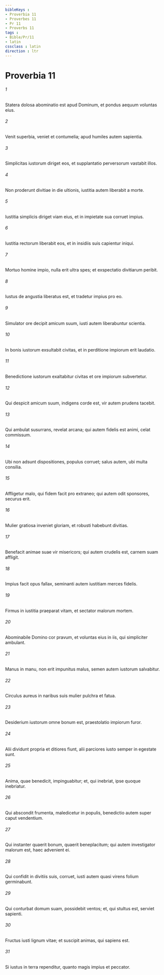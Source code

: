 ```yaml
---
bibleKeys : 
- Proverbia 11
- Proverbes 11
- Pr 11
- Proverbs 11
tags : 
- Bible/Pr/11
- latin
cssclass : latin
direction : ltr
---
```


# Proverbia 11

###### 1
Statera dolosa abominatio est apud Dominum, et pondus aequum voluntas eius.
###### 2
Venit superbia, veniet et contumelia; apud humiles autem sapientia.
###### 3
Simplicitas iustorum diriget eos, et supplantatio perversorum vastabit illos.
###### 4
Non proderunt divitiae in die ultionis, iustitia autem liberabit a morte.
###### 5
Iustitia simplicis diriget viam eius, et in impietate sua corruet impius.
###### 6
Iustitia rectorum liberabit eos, et in insidiis suis capientur iniqui.
###### 7
Mortuo homine impio, nulla erit ultra spes; et exspectatio divitiarum peribit.
###### 8
Iustus de angustia liberatus est, et tradetur impius pro eo.
###### 9
Simulator ore decipit amicum suum, iusti autem liberabuntur scientia.
###### 10
In bonis iustorum exsultabit civitas, et in perditione impiorum erit laudatio.
###### 11
Benedictione iustorum exaltabitur civitas et ore impiorum subvertetur.
###### 12
Qui despicit amicum suum, indigens corde est, vir autem prudens tacebit.
###### 13
Qui ambulat susurrans, revelat arcana; qui autem fidelis est animi, celat commissum.
###### 14
Ubi non adsunt dispositiones, populus corruet; salus autem, ubi multa consilia.
###### 15
Affligetur malo, qui fidem facit pro extraneo; qui autem odit sponsores, securus erit.
###### 16
Mulier gratiosa inveniet gloriam, et robusti habebunt divitias.
###### 17
Benefacit animae suae vir misericors; qui autem crudelis est, carnem suam affligit.
###### 18
Impius facit opus fallax, seminanti autem iustitiam merces fidelis.
###### 19
Firmus in iustitia praeparat vitam, et sectator malorum mortem.
###### 20
Abominabile Domino cor pravum, et voluntas eius in iis, qui simpliciter ambulant.
###### 21
Manus in manu, non erit impunitus malus, semen autem iustorum salvabitur.
###### 22
Circulus aureus in naribus suis mulier pulchra et fatua.
###### 23
Desiderium iustorum omne bonum est, praestolatio impiorum furor.
###### 24
Alii dividunt propria et ditiores fiunt, alii parciores iusto semper in egestate sunt.
###### 25
Anima, quae benedicit, impinguabitur; et, qui inebriat, ipse quoque inebriatur.
###### 26
Qui abscondit frumenta, maledicetur in populis, benedictio autem super caput vendentium.
###### 27
Qui instanter quaerit bonum, quaerit beneplacitum; qui autem investigator malorum est, haec advenient ei.
###### 28
Qui confidit in divitiis suis, corruet, iusti autem quasi virens folium germinabunt.
###### 29
Qui conturbat domum suam, possidebit ventos; et, qui stultus est, serviet sapienti.
###### 30
Fructus iusti lignum vitae; et suscipit animas, qui sapiens est.
###### 31
Si iustus in terra rependitur, quanto magis impius et peccator.

